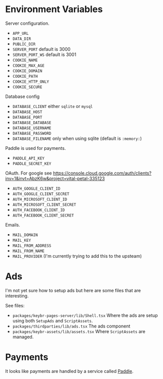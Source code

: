 # Environment Variables

Server configuration.
- `APP_URL`
- `DATA_DIR`
- `PUBLIC_DIR`
- `SERVER_PORT` default is 3000
- `SERVER_PORT_WS` default is 3001
- `COOKIE_NAME`
- `COOKIE_MAX_AGE`
- `COOKIE_DOMAIN`
- `COOKIE_PATH`
- `COOKIE_HTTP_ONLY`
- `COOKIE_SECURE`

Database config
- `DATABASE_CLIENT` either `sqlite` or `mysql`
- `DATABASE_HOST`
- `DATABASE_PORT`
- `DATABASE_DATABASE`
- `DATABASE_USERNAME`
- `DATABASE_PASSWORD`
- `DATABASE_FILENAME` only when using sqlite (default is `:memory:`)

Paddle is used for payments.
- `PADDLE_API_KEY`
- `PADDLE_SECRET_KEY`


OAuth. For google see <https://console.cloud.google.com/auth/clients?inv=1&invt=AbzK6w&project=vital-petal-335123>
- `AUTH_GOOGLE_CLIENT_ID`
- `AUTH_GOOGLE_CLIENT_SECRET`
- `AUTH_MICROSOFT_CLIENT_ID`
- `AUTH_MICROSOFT_CLIENT_SECRET`
- `AUTH_FACEBOOK_CLIENT_ID`
- `AUTH_FACEBOOK_CLIENT_SECRET`

Emails.
- `MAIL_DOMAIN`
- `MAIL_KEY`
- `MAIL_FROM_ADDRESS`
- `MAIL_FROM_NAME`
- `MAIL_PROVIDER` (I'm currently trying to add this to the upsteam)

# Ads

I'm not yet sure how to setup ads but here are some files that are interesting.

See files:
- `packages/keybr-pages-server/lib/Shell.tsx` Where the ads are setup using both
  `SetupAds` and `ScriptAssets`.
- `packages/thirdparties/lib/ads.tsx` The ads component
- `packages/keybr-assets/lib/assets.tsx` Where `ScriptAssets` are managed.

# Payments

It looks like payments are handled by a service called
[Paddle](https://www.paddle.com/).
